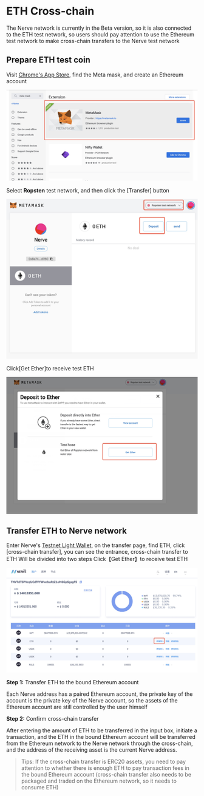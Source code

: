 # ETH Cross-chain

The Nerve network is currently in the Beta version, so it is also connected to the ETH test network, so users should pay attention to use the Ethereum test network to make cross-chain transfers to the Nerve test network

## Prepare ETH test coin
Visit [Chrome's App Store](https://chrome.google.com/webstore/search/meta%20mask?utm_source=chrome-ntp-icon), find the Meta mask, and create an Ethereum account

![](./g_eth/1.jpg)

Select **Ropsten** test network, and then click the [Transfer] button

![](./g_eth/2.jpg)

Click[Get Ether]to receive test ETH

![](./g_eth/3.jpg)

## Transfer ETH to Nerve network

Enter Nerve's [Testnet Light Wallet](http://beta.wallet.nerve.network/), on the transfer page, find ETH, click [cross-chain transfer], you can see the entrance, cross-chain transfer to ETH Will be divided into two steps
Click【Get Ether】to receive test ETH

![](./g_eth/4.jpg)

**Step 1:** Transfer ETH to the bound Ethereum account

Each Nerve address has a paired Ethereum account, the private key of the account is the private key of the Nerve account, so the assets of the Ethereum account are still controlled by the user himself

**Step 2:** Confirm cross-chain transfer

After entering the amount of ETH to be transferred in the input box, initiate a transaction, and the ETH in the bound Ethereum account will be transferred from the Ethereum network to the Nerve network through the cross-chain, and the address of the receiving asset is the current Nerve address.

> Tips: If the cross-chain transfer is ERC20 assets, you need to pay attention to whether there is enough ETH to pay transaction fees in the bound Ethereum account (cross-chain transfer also needs to be packaged and traded on the Ethereum network, so it needs to consume ETH)